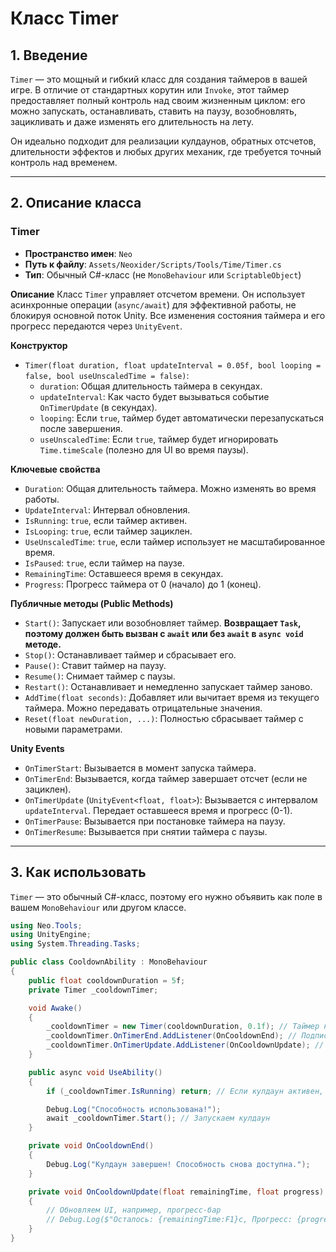 # Класс Timer

## 1. Введение

`Timer` — это мощный и гибкий класс для создания таймеров в вашей игре. В отличие от стандартных корутин или `Invoke`, этот таймер предоставляет полный контроль над своим жизненным циклом: его можно запускать, останавливать, ставить на паузу, возобновлять, зацикливать и даже изменять его длительность на лету. 

Он идеально подходит для реализации кулдаунов, обратных отсчетов, длительности эффектов и любых других механик, где требуется точный контроль над временем.

---

## 2. Описание класса

### Timer
- **Пространство имен**: `Neo`
- **Путь к файлу**: `Assets/Neoxider/Scripts/Tools/Time/Timer.cs`
- **Тип**: Обычный C#-класс (не `MonoBehaviour` или `ScriptableObject`)

**Описание**
Класс `Timer` управляет отсчетом времени. Он использует асинхронные операции (`async/await`) для эффективной работы, не блокируя основной поток Unity. Все изменения состояния таймера и его прогресс передаются через `UnityEvent`.

**Конструктор**
- `Timer(float duration, float updateInterval = 0.05f, bool looping = false, bool useUnscaledTime = false)`:
  - `duration`: Общая длительность таймера в секундах.
  - `updateInterval`: Как часто будет вызываться событие `OnTimerUpdate` (в секундах).
  - `looping`: Если `true`, таймер будет автоматически перезапускаться после завершения.
  - `useUnscaledTime`: Если `true`, таймер будет игнорировать `Time.timeScale` (полезно для UI во время паузы).

**Ключевые свойства**
- `Duration`: Общая длительность таймера. Можно изменять во время работы.
- `UpdateInterval`: Интервал обновления.
- `IsRunning`: `true`, если таймер активен.
- `IsLooping`: `true`, если таймер зациклен.
- `UseUnscaledTime`: `true`, если таймер использует не масштабированное время.
- `IsPaused`: `true`, если таймер на паузе.
- `RemainingTime`: Оставшееся время в секундах.
- `Progress`: Прогресс таймера от 0 (начало) до 1 (конец).

**Публичные методы (Public Methods)**
- `Start()`: Запускает или возобновляет таймер. **Возвращает `Task`, поэтому должен быть вызван с `await` или без `await` в `async void` методе.**
- `Stop()`: Останавливает таймер и сбрасывает его.
- `Pause()`: Ставит таймер на паузу.
- `Resume()`: Снимает таймер с паузы.
- `Restart()`: Останавливает и немедленно запускает таймер заново.
- `AddTime(float seconds)`: Добавляет или вычитает время из текущего таймера. Можно передавать отрицательные значения.
- `Reset(float newDuration, ...)`: Полностью сбрасывает таймер с новыми параметрами.

**Unity Events**
- `OnTimerStart`: Вызывается в момент запуска таймера.
- `OnTimerEnd`: Вызывается, когда таймер завершает отсчет (если не зациклен).
- `OnTimerUpdate` (`UnityEvent<float, float>`): Вызывается с интервалом `updateInterval`. Передает оставшееся время и прогресс (0-1).
- `OnTimerPause`: Вызывается при постановке таймера на паузу.
- `OnTimerResume`: Вызывается при снятии таймера с паузы.

---

## 3. Как использовать

`Timer` — это обычный C#-класс, поэтому его нужно объявить как поле в вашем `MonoBehaviour` или другом классе.

```csharp
using Neo.Tools;
using UnityEngine;
using System.Threading.Tasks;

public class CooldownAbility : MonoBehaviour
{
    public float cooldownDuration = 5f;
    private Timer _cooldownTimer;

    void Awake()
    {
        _cooldownTimer = new Timer(cooldownDuration, 0.1f); // Таймер на 5 секунд, обновляется каждые 0.1с
        _cooldownTimer.OnTimerEnd.AddListener(OnCooldownEnd); // Подписываемся на событие завершения
        _cooldownTimer.OnTimerUpdate.AddListener(OnCooldownUpdate); // Подписываемся на обновление
    }

    public async void UseAbility()
    {
        if (_cooldownTimer.IsRunning) return; // Если кулдаун активен, ничего не делаем

        Debug.Log("Способность использована!");
        await _cooldownTimer.Start(); // Запускаем кулдаун
    }

    private void OnCooldownEnd()
    {
        Debug.Log("Кулдаун завершен! Способность снова доступна.");
    }

    private void OnCooldownUpdate(float remainingTime, float progress)
    {
        // Обновляем UI, например, прогресс-бар
        // Debug.Log($"Осталось: {remainingTime:F1}с, Прогресс: {progress:P0}");
    }
}
```

